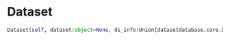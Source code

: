 <h1 id="datasetdatabase.core.Dataset">Dataset</h1>

```python
Dataset(self, dataset:object=None, ds_info:Union[datasetdatabase.core.DatasetInfo, NoneType]=None, name:Union[str, NoneType]=None, description:Union[str, NoneType]=None, introspector:Union[datasetdatabase.introspect.introspector.Introspector, str, NoneType]=None)
```

